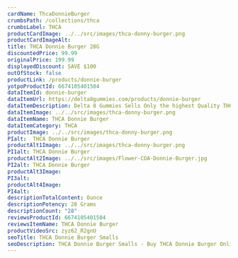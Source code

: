 ```yaml
---
cardName: ThcaDonnieBurger
crumbsPath: /collections/thca
crumbsLabel: THCA
productCardImage: ../../src/images/thca-donny-burger.png
productCardImageAlt: 
title: THCA Donnie Burger 28G
discountedPrice: 99.99
originalPrice: 199.99
displayedDiscount: SAVE $100
outOfStock: false
productLink: /products/donnie-burger
yotpoProductId: 6674105401504
dataItemId: donnie-burger
dataItemUrl: https://delta8gummies.com/products/donnie-burger
dataItemDescription: Delta 8 Gummies Sells Only the highest Quality THCA Donnie Burger Ounches. These products are 2018 Federal Farm Bill Legal.
dataItemImage: ../../src/images/thca-donny-burger.png
dataItemName: THCA Donnie Burger
dataItemCategory: THCA
productImage: ../../src/images/thca-donny-burger.png
PIalt:  THCA Donnie Burger
productAlt1Image: ../../src/images/thca-donny-burger.png
PI1alt: THCA Donnie Burger
productAlt2Image: ../../src/images/Flower-COA-Donnie-Burger.jpg
PI2alt: THCA Donnie Burger
productAlt3Image: 
PI3alt: 
productAlt4Image: 
PI4alt: 
descriptionTotalContent: Ounce
descriptionPotency: 28 Grams
descriptionCount: "28"
reviewsProductId: 6674105401504
reviewsItemName: THCA Donnie Burger
productVideoSrc: zyz62_R2gnU
seoTitle: THCA Donnie Burger Smalls
seoDescription: THCA Donnie Burger Smalls - Buy THCA Donnie Burger Online. Ship THCA to your doorstep.
---
```

